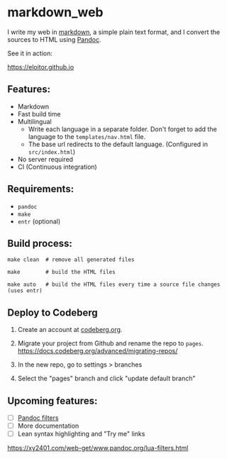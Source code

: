 # markdown_web

I write my web in [markdown](https://en.wikipedia.org/wiki/Markdown), a simple plain text format, and I convert the sources to HTML using [Pandoc](https://pandoc.org/).

See it in action:

https://eloitor.github.io


## Features:

- Markdown
- Fast build time
- Multilingual
    - Write each language in a separate folder. Don't forget to add the language to the `templates/nav.html` file.
    - The base url redirects to the default language. (Configured in `src/index.html`)
- No server required
- CI (Continuous integration)

## Requirements:

- `pandoc`
- `make`
- `entr` (optional)

## Build process:

```
make clean  # remove all generated files

make        # build the HTML files        

make auto   # build the HTML files every time a source file changes (uses entr)
```


## Deploy to Codeberg

1. Create an account at [codeberg.org](https://codeberg.org/).
2. Migrate your project from Github and rename the repo to `pages`.  
https://docs.codeberg.org/advanced/migrating-repos/

3. In the new repo, go to settings > branches
4. Select the "pages" branch and click "update default branch"


## Upcoming features:

- [ ] [Pandoc filters](https://github.com/jgm/pandocfilters)
- [ ] More documentation
- [ ] Lean syntax highlighting and "Try me" links

https://xy2401.com/web-get/www.pandoc.org/lua-filters.html